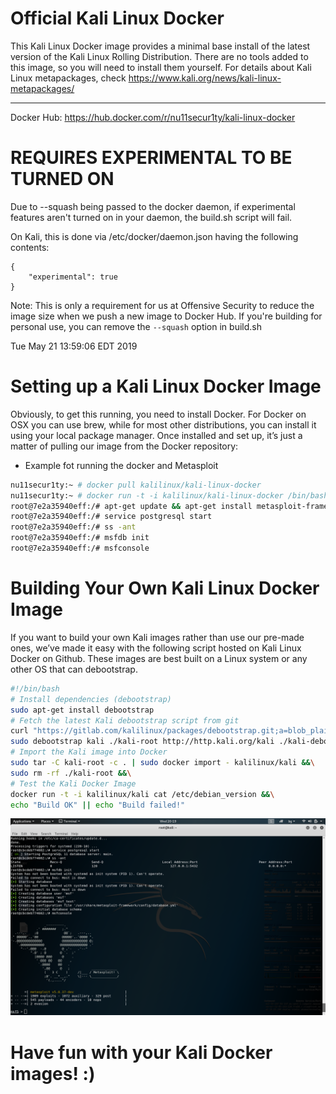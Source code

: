# Official Kali Linux Docker
This Kali Linux Docker image provides a minimal base install of the latest version of the Kali Linux Rolling Distribution.
There are no tools added to this image, so you will need to install them yourself. 
For details about Kali Linux metapackages, check https://www.kali.org/news/kali-linux-metapackages/

---------------------------------------------------------------------------------------------------
Docker Hub: https://hub.docker.com/r/nu11secur1ty/kali-linux-docker

# REQUIRES EXPERIMENTAL TO BE TURNED ON
Due to --squash being passed to the docker daemon, if experimental features
aren't turned on in your daemon, the build.sh script will fail.

On Kali, this is done via /etc/docker/daemon.json having the following contents:

```
{
    "experimental": true
}
```

Note: This is only a requirement for us at Offensive Security to reduce the image size when we push a new image to Docker Hub.
If you're building for personal use, you can remove the `--squash` option in build.sh

Tue May 21 13:59:06 EDT 2019

# Setting up a Kali Linux Docker Image

Obviously, to get this running, you need to install Docker. For Docker on OSX you can use brew, while for most other distributions, you can install it using your local package manager. Once installed and set up, it’s just a matter of pulling our image from the Docker repository:

- Example fot running the docker and Metasploit

```bash
nu11secur1ty:~ # docker pull kalilinux/kali-linux-docker
nu11secur1ty:~ # docker run -t -i kalilinux/kali-linux-docker /bin/bash
root@7e2a35940eff:/# apt-get update && apt-get install metasploit-framework
root@7e2a35940eff:/# service postgresql start
root@7e2a35940eff:/# ss -ant
root@7e2a35940eff:/# msfdb init
root@7e2a35940eff:/# msfconsole
```
# Building Your Own Kali Linux Docker Image

If you want to build your own Kali images rather than use our pre-made ones, we’ve made it easy with the following script hosted on Kali Linux Docker on Github. These images are best built on a Linux system or any other OS that can debootstrap.


```bash
#!/bin/bash
# Install dependencies (debootstrap)
sudo apt-get install debootstrap
# Fetch the latest Kali debootstrap script from git
curl "https://gitlab.com/kalilinux/packages/debootstrap.git;a=blob_plain;f=scripts/kali;hb=HEAD" > kali-debootstrap &&\
sudo debootstrap kali ./kali-root http://http.kali.org/kali ./kali-debootstrap &&\
# Import the Kali image into Docker
sudo tar -C kali-root -c . | sudo docker import - kalilinux/kali &&\
sudo rm -rf ./kali-root &&\
# Test the Kali Docker Image
docker run -t -i kalilinux/kali cat /etc/debian_version &&\
echo "Build OK" || echo "Build failed!"
```
![](https://github.com/nu11secur1ty/kali-linux-docker/blob/master/screenshot_Metasploit/Screenshot%20from%202019-07-24%2020-19-24.png)

# Have fun with your Kali Docker images! :)
